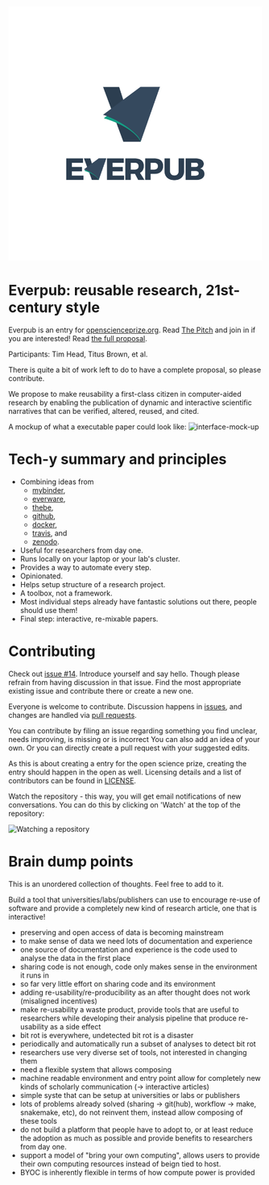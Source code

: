 ![logo](logos/png/everpub-full.png)


# Everpub: reusable research, 21st-century style

Everpub is an entry for
[openscienceprize.org](//openscienceprize.org). Read [The Pitch](pitch.md) and join in if you are interested!
Read [the full proposal](proposal.md).

Participants: Tim Head, Titus Brown, et al.

There is quite a bit of work left to do to have a complete proposal, so please contribute.

We propose to make reusability a first-class citizen in computer-aided research by enabling the publication of dynamic and interactive scientific narratives that can be verified, altered, reused, and cited.

A mockup of what a executable paper could look like:
![interface-mock-up](https://cloud.githubusercontent.com/assets/1448859/13301888/7217ff8a-db47-11e5-9c5a-51da4527821d.gif)


# Tech-y summary and principles

- Combining ideas from
    - [mybinder](http://mybinder.org),
    - [everware](https://betatim.github.io/posts/project-everware-reusable-science/),
    - [thebe](https://github.com/oreillymedia/thebe),
    - [github](http://github.com/),
    - [docker](http://docker.com),
    - [travis](https://travis-ci.org/), and
    - [zenodo](https://zenodo.org/).
- Useful for researchers from day one.
- Runs locally on your laptop or your lab's cluster.
- Provides a way to automate every step.
- Opinionated.
- Helps setup structure of a research project.
- A toolbox, not a framework.
- Most individual steps already have fantastic solutions out there, people should use them!
- Final step: interactive, re-mixable papers.

# Contributing

Check out [issue #14](https://github.com/betatim/openscienceprize/issues/14).
Introduce yourself and say hello.
Though please refrain from having discussion in that issue.
Find the most appropriate existing issue and contribute there or create a new one.

Everyone is welcome to contribute. Discussion happens in
[issues](https://github.com/betatim/openscienceprize/issues), and
changes are handled via [pull
requests](https://github.com/betatim/openscienceprize/pulls).

You can contribute by filing an issue regarding something you find unclear,
needs improving, is missing or is incorrect
You can also add an idea of your own.
Or you can directly create a pull request with your suggested edits.

As this is about creating a entry for the open science prize, creating
the entry should happen in the open as well.
Licensing details and a list of contributors can be found in [LICENSE](LICENSE.md).

Watch the repository - this way, you will get email notifications of new conversations.
You can do this by clicking on 'Watch' at the top of the repository:

![Watching a repository](https://help.github.com/assets/images/help/notifications/watcher_picker.gif)


# Brain dump points

This is an unordered collection of thoughts.
Feel free to add to it.

Build a tool that universities/labs/publishers can use to encourage
re-use of software and provide a completely new kind of research
article, one that is interactive!

* preserving and open access of data is becoming mainstream
* to make sense of data we need lots of documentation and experience
* one source of documentation and experience is the code used to
  analyse the data in the first place
* sharing code is not enough, code only makes sense in the environment
  it runs in
* so far very little effort on sharing code and its environment
* adding re-usability/re-producibility as an after thought does not
  work (misaligned incentives)
* make re-usability a waste product, provide tools that are useful to
  researchers while developing their analysis pipeline that produce
  re-usability as a side effect
* bit rot is everywhere, undetected bit rot is a disaster
* periodically and automatically run a subset of analyses to detect
  bit rot
* researchers use very diverse set of tools, not interested in
  changing them
* need a flexible system that allows composing
* machine readable environment and entry point allow for completely
  new kinds of scholarly communication (-> interactive articles)
* simple syste that can be setup at universities or labs or publishers
* lots of problems already solved (sharing -> git(hub), workflow ->
  make, snakemake, etc), do not reinvent them, instead allow composing
  of these tools
* do not build a platform that people have to adopt to, or at least
  reduce the adoption as much as possible and provide benefits to
  researchers from day one.
* support a model of "bring your own computing", allows users to
  provide their own computing resources instead of beign tied to host.
* BYOC is inherently flexible in terms of how compute power is
  provided

